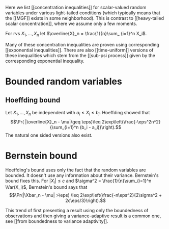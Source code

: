 
Here we list [[concentration inequalities]] for scalar-valued random variables under various light-tailed conditions (which typically means that the [[MGF]] exists in some neighborhood).  This is contrast to [[heavy-tailed scalar concentration]], where we assume only a few moments. 

For rvs $X_1,\dots,X_n$ let $\overline{X}_n = \frac{1}{n}\sum_ {i=1}^n X_i$. 

Many of these concentration inequalities are proven using corresponding [[exponential inequalities]]. There are also [[time-uniform]] versions of these inequalities which stem from the [[sub-psi process]] given by the corresponding exponential inequality. 
# Bounded random variables 

## Hoeffding bound 

Let $X_1, \dots, X_n$ be independent with $a_i\leq X_i\leq b_i$. Hoeffding showed that 
$$\Pr( |\overline{X}_n - \mu|\geq \eps)\leq 2\exp\left(\frac{-\eps^2n^2}{\sum_{i=1}^n (b_i - a_i)}\right).$$
The natural one sided versions also exist. 

# Bernstein bound 

Hoeffding's bound uses only the fact that the random variables are bounded. It doesn't use any information about their variance. Bernstein's bound fixes this. For $|X_i| \leq c$ and $\sigma^2 = \frac{1}{n}\sum_{i=1}^n \Var(X_i)$, Bernstein's bound says that 
$$\Pr(|\Xbar_n - \mu| >\eps) \leq 2\exp\left(\frac{-n\eps^2}{2\sigma^2 + 2c\eps/3}\right).$$

This trend of first presenting a result using only the boundedness of observations and then giving a variance-adaptive result is a common one, see [[from boundedness to variance adaptivity]]. 



